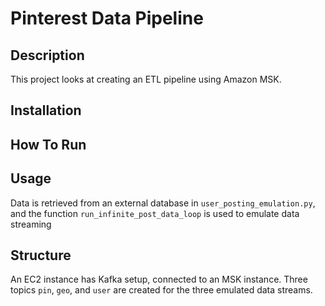 # Pinterest Data Pipeline

## Description
This project looks at creating an ETL pipeline using Amazon MSK.

## Installation

## How To Run

## Usage
Data is retrieved from an external database in `user_posting_emulation.py`, and the function `run_infinite_post_data_loop` is used to emulate data streaming

## Structure
An EC2 instance has Kafka setup, connected to an MSK instance. Three topics `pin`, `geo`, and `user` are created for the three emulated data streams.

